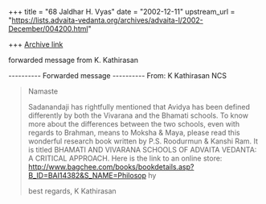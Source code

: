 +++
title = "68 Jaldhar H. Vyas"
date = "2002-12-11"
upstream_url = "https://lists.advaita-vedanta.org/archives/advaita-l/2002-December/004200.html"

+++
[Archive link](https://lists.advaita-vedanta.org/archives/advaita-l/2002-December/004200.html)

forwarded message from K. Kathirasan

---------- Forwarded message ----------
From: K Kathirasan   NCS <kkathir at ncs.com.sg>

> Namaste
>
> Sadanandaji has rightfully mentioned that Avidya has been defined
> differently by both the Vivarana and the Bhamati schools. To know more
> about the differences between the two schools, even with regards to
> Brahman, means to Moksha & Maya, please read this wonderful research book
> written by P.S. Roodurmun & Kanshi Ram. It is titled BHAMATI AND VIVARANA
> SCHOOLS OF ADVAITA VEDANTA: A CRITICAL APPROACH. Here is the link to an
> online store:
> http://www.bagchee.com/books/bookdetails.asp?B_ID=BAI14382&S_NAME=Philosop
> hy
>
> best regards,
> K Kathirasan
>

